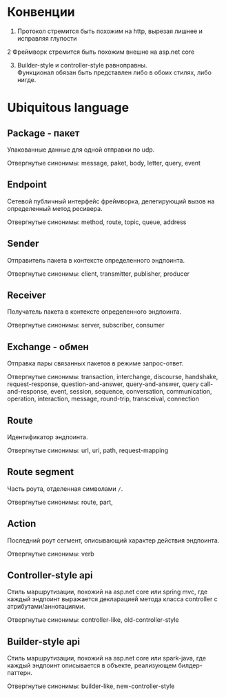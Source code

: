 # Конвенции

1. Протокол стремится быть похожим на http, вырезая лишнее и исправляя глупости

2 Фреймворк стремится быть похожим внешне на asp.net core

3. Builder-style и controller-style равноправны.  
Функционал обязан быть представлен либо в обоих стилях, либо нигде.

# Ubiquitous language
## Package - пакет
Упакованные данные для одной отправки по udp.  

Отвергнутые синонимы: message, paket, body, letter, query, event

## Endpoint
Сетевой публичный интерфейс фреймворка, делегирующий вызов на определенный метод ресивера.

Отвергнутые синонимы: method, route, topic, queue, address

## Sender
Отправитель пакета в контексте определенного эндпоинта.  

Отвергнутые синонимы: client, transmitter, publisher, producer

## Receiver
Получатель пакета в контексте определенного эндпоинта. 

Отвергнутые синонимы: server, subscriber, consumer

## Exchange - обмен
Отправка пары связанных пакетов в режиме запрос-ответ.

Отвергнутые синонимы: transaction, interchange, discourse, handshake, request-response, question-and-answer, query-and-answer, query  call-and-response, event, session, sequence, conversation, communication, operation, interaction, message, round-trip, transceival, connection

## Route
Идентификатор эндпоинта.  

Отвергнутые синонимы: url, uri, path, request-mapping

## Route segment
Часть роута, отделенная символами `/`.  

Отвергнутые синонимы: route, part,

## Action
Последний роут сегмент, описывающий характер действия эндпоинта.  

Отвергнутые синонимы: verb

## Controller-style api
Стиль маршрутизации, похожий на asp.net core или spring mvc, где каждый эндпоинт выражается декларацией метода класса controller с атрибутами/аннотациями. 

Отвергнутые синонимы: controller-like, old-controller-style

## Builder-style api
Стиль маршрутизации, похожий на asp.net core или spark-java, где каждый эндпоинт описывается в объекте, реализующем билдер-паттерн.  

Отвергнутые синонимы: builder-like, new-controller-style
